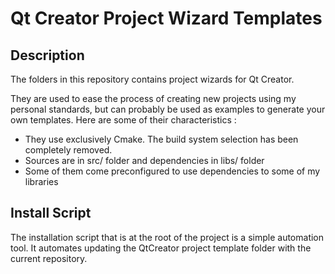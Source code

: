 # Qt Creator Project Wizard Templates

## Description

The folders in this repository contains project wizards for Qt Creator. 

They are used to ease the process of creating new projects using my personal standards, but
can probably be used as examples to generate your own templates.
Here are some of their characteristics :
- They use exclusively Cmake. The build system selection has been completely removed.
- Sources are in src/ folder and dependencies in libs/ folder
- Some of them come preconfigured to use dependencies to some of my libraries

## Install Script

The installation script that is at the root of the project is a simple automation tool.
It automates updating the QtCreator project template folder with the current repository.
